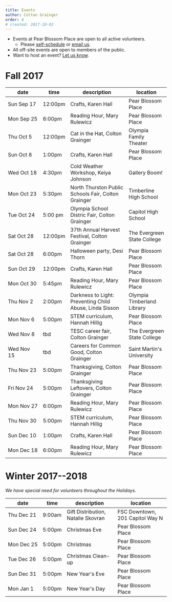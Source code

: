 ```yaml
---
title: Events 
author: Colton Grainger
order: 4 
# created: 2017-10-02 
---
```


- Events at Pear Blossom Place are open to all active volunteers.
	- Please [self-schedule](https://www.volgistics.com/ex/portal.dll/?from=189830) or [email us](mailto:coltong@fscss.org).
- All off-site events are open to members of the public.
- Want to host an event? [Let us know](mailto:coltong@fscss.org).

# Fall 2017

date | time | description | location 
--- | --- | --- | ---
<nobr> Sun Sep 17 </nobr> | 12:00pm  | Crafts, Karen Hall | Pear Blossom Place
<nobr> Mon Sep 25 </nobr> | 6:00pm 	| Reading Hour, Mary Rulewicz | Pear Blossom Place
Thu Oct 5  | 12:00pm  | Cat in the Hat, Colton Grainger | Olympia Family Theater
Sun Oct 8  | 1:00pm 	| Crafts, Karen Hall | Pear Blossom Place
Wed Oct 18	| 4:30pm | Cold Weather Workshop, Keiya Johnson | Gallery Boom! 
Mon Oct 23	| 5:30pm | North Thurston Public Schools Fair, Colton Grainger | Timberline High School
Tue Oct 24	 | 5:00 pm | Olympia School Distric Fair, Colton Grainger | Capitol High School
Sat Oct 28	 | 12:00pm | 37th Annual Harvest Festival, Colton Grainger | The Evergreen State College
Sat Oct 28 | 6:00pm | Halloween party, Desi Thorn | Pear Blossom Place
Sun Oct 29	 | 12:00pm | Crafts, Karen Hall | Pear Blossom Place
Mon Oct 30       | 5:45pm | Reading Hour, Mary Rulewicz | Pear Blossom Place
Thu Nov 2	 | 2:00pm| Darkness to Light: Preventing Child Abuse, Linda Sisson | Olympia Timberland Library
Mon Nov 6        | 5:00pm | STEM curriculum, Hannah Hillig | Pear Blossom Place
Wed Nov 8	 | tbd | TESC career fair, Colton Grainger | The Evergreen State College
Wed Nov 15	 | tbd | Careers for Common Good, Colton Grainger | Saint Martin's University
Thu Nov 23 | 5:00pm | Thanksgiving, Colton Grainger | Pear Blossom Place
Fri Nov 24 | 5:00pm | Thanksgiving Leftovers, Colton Grainger | Pear Blossom Place
<nobr> Mon Nov 27 </nobr>	 | 6:00pm | Reading Hour, Mary Rulewicz | Pear Blossom Place
Thu Nov 30	 | 5:00pm | STEM curriculum, Hannah Hillig | Pear Blossom Place
Sun Dec 10	 | 1:00pm | Crafts, Karen Hall | Pear Blossom Place
Mon Dec 18	 | 6:00pm | Reading Hour, Mary Rulewicz | Pear Blossom Place

# Winter 2017--2018

*We have special need for volunteers throughout the Holidays.*

 date | time | description | location 
--- | --- | --- | ---
<nobr> Thu Dec 21 </nobr> | 9:00am | Gift Distribution, Natalie Skovran | FSC Downtown, 201 Capitol Way N
Sun Dec 24 | 5:00pm | Christmas Eve | Pear Blossom Place
<nobr>Mon Dec 25 </nobr> | 5:00pm | Christmas | Pear Blossom Place
Tue Dec 26 | 5:00pm | Christmas Clean-up | Pear Blossom Place
Sun Dec 31 | 5:00pm | New Year's Eve | Pear Blossom Place
Mon Jan 1  | 5:00pm | New Year's Day | Pear Blossom Place


